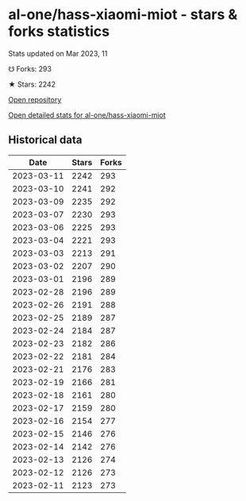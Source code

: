 # al-one/hass-xiaomi-miot - stars & forks statistics

Stats updated on Mar 2023, 11

☋ Forks: 293

★ Stars: 2242

[Open repository](https://github.com/al-one/hass-xiaomi-miot)

[Open detailed stats for al-one/hass-xiaomi-miot](https://reviewgithub.com/rep/al-one/hass-xiaomi-miot)

## Historical data
| Date | Stars | Forks |
|------|-------|-------|
| 2023-03-11 | 2242 | 293 | 
| 2023-03-10 | 2241 | 292 | 
| 2023-03-09 | 2235 | 292 | 
| 2023-03-07 | 2230 | 293 | 
| 2023-03-06 | 2225 | 293 | 
| 2023-03-04 | 2221 | 293 | 
| 2023-03-03 | 2213 | 291 | 
| 2023-03-02 | 2207 | 290 | 
| 2023-03-01 | 2196 | 289 | 
| 2023-02-28 | 2196 | 289 | 
| 2023-02-26 | 2191 | 288 | 
| 2023-02-25 | 2189 | 287 | 
| 2023-02-24 | 2184 | 287 | 
| 2023-02-23 | 2182 | 286 | 
| 2023-02-22 | 2181 | 284 | 
| 2023-02-21 | 2176 | 283 | 
| 2023-02-19 | 2166 | 281 | 
| 2023-02-18 | 2161 | 280 | 
| 2023-02-17 | 2159 | 280 | 
| 2023-02-16 | 2154 | 277 | 
| 2023-02-15 | 2146 | 276 | 
| 2023-02-14 | 2142 | 276 | 
| 2023-02-13 | 2126 | 274 | 
| 2023-02-12 | 2126 | 273 | 
| 2023-02-11 | 2123 | 273 | 

